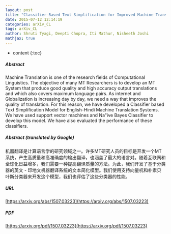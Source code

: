```yaml
---
layout: post
title: "Classifier-Based Text Simplification for Improved Machine Translation"
date: 2015-07-12 12:14:19
categories: arXiv_CL
tags: arXiv_CL
author: Shruti Tyagi, Deepti Chopra, Iti Mathur, Nisheeth Joshi
mathjax: true
---
```


* content
{:toc}

##### Abstract
Machine Translation is one of the research fields of Computational Linguistics. The objective of many MT Researchers is to develop an MT System that produce good quality and high accuracy output translations and which also covers maximum language pairs. As internet and Globalization is increasing day by day, we need a way that improves the quality of translation. For this reason, we have developed a Classifier based Text Simplification Model for English-Hindi Machine Translation Systems. We have used support vector machines and Na\"ive Bayes Classifier to develop this model. We have also evaluated the performance of these classifiers.

##### Abstract (translated by Google)
机器翻译是计算语言学的研究领域之一。许多MT研究人员的目标是开发一个MT系统，产生高质量和高准确度的输出翻译，也涵盖了最大的语言对。随着互联网和全球化日益增多，我们需要一种提高翻译质量的方法。为此，我们开发了基于分类器的英文 - 印地文机器翻译系统的文本简化模型。我们使用支持向量机和朴素贝叶斯分类器来开发这个模型，我们也评估了这些分类器的性能。

##### URL
[https://arxiv.org/abs/1507.03223](https://arxiv.org/abs/1507.03223)

##### PDF
[https://arxiv.org/pdf/1507.03223](https://arxiv.org/pdf/1507.03223)


